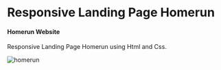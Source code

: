 # Responsive Landing Page Homerun
#### Homerun Website

Responsive Landing Page Homerun using Html and Css.

![homerun](./%D0%A1%D0%BD%D0%B8%D0%BC%D0%BE%D0%BA%20%D1%8D%D0%BA%D1%80%D0%B0%D0%BD%D0%B0%202023-03-20%20164950.png)
